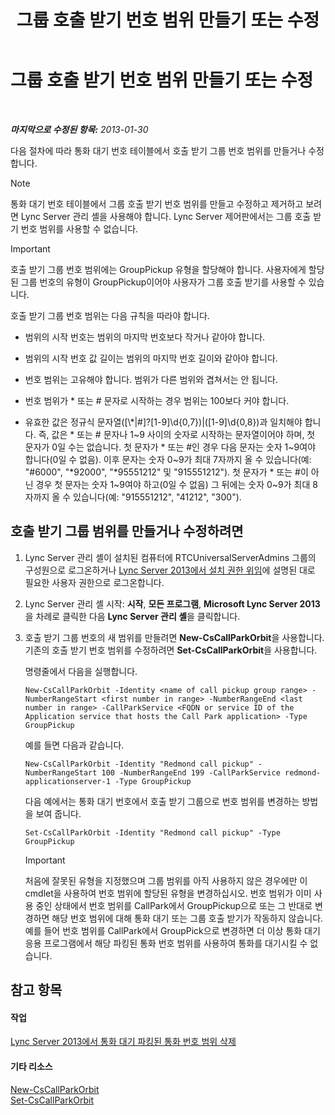 ﻿---
title: 그룹 호출 받기 번호 범위 만들기 또는 수정
TOCTitle: 그룹 호출 받기 번호 범위 만들기 또는 수정
ms:assetid: 4b442b98-df6b-4e50-8254-b3be9cde21dd
ms:mtpsurl: https://technet.microsoft.com/ko-kr/library/JJ945627(v=OCS.15)
ms:contentKeyID: 52056846
ms.date: 08/10/2015
mtps_version: v=OCS.15
ms.translationtype: HT
---

# 그룹 호출 받기 번호 범위 만들기 또는 수정

 

_**마지막으로 수정된 항목:** 2013-01-30_

다음 절차에 따라 통화 대기 번호 테이블에서 호출 받기 그룹 번호 범위를 만들거나 수정합니다.


> [!NOTE]
> 통화 대기 번호 테이블에서 그룹 호출 받기 번호 범위를 만들고 수정하고 제거하고 보려면 Lync Server 관리 셸을 사용해야 합니다. Lync Server 제어판에서는 그룹 호출 받기 번호 범위를 사용할 수 없습니다.




> [!IMPORTANT]
> 호출 받기 그룹 번호 범위에는 GroupPickup 유형을 할당해야 합니다. 사용자에게 할당된 그룹 번호의 유형이 GroupPickup이어야 사용자가 그룹 호출 받기를 사용할 수 있습니다.



호출 받기 그룹 번호 범위는 다음 규칙을 따라야 합니다.

  - 범위의 시작 번호는 범위의 마지막 번호보다 작거나 같아야 합니다.

  - 범위의 시작 번호 값 길이는 범위의 마지막 번호 길이와 같아야 합니다.

  - 번호 범위는 고유해야 합니다. 범위가 다른 범위와 겹쳐서는 안 됩니다.

  - 번호 범위가 \* 또는 \# 문자로 시작하는 경우 범위는 100보다 커야 합니다.

  - 유효한 값은 정규식 문자열(\[\\\*|\#\]?\[1-9\]\\d{0,7})|(\[1-9\]\\d{0,8})과 일치해야 합니다. 즉, 값은 \* 또는 \# 문자나 1~9 사이의 숫자로 시작하는 문자열이어야 하며, 첫 문자가 0일 수는 없습니다. 첫 문자가 \* 또는 \#인 경우 다음 문자는 숫자 1~9여야 합니다(0일 수 없음). 이후 문자는 숫자 0~9가 최대 7자까지 올 수 있습니다(예: "\#6000", "\*92000", "\*95551212" 및 "915551212"). 첫 문자가 \* 또는 \#이 아닌 경우 첫 문자는 숫자 1~9여야 하고(0일 수 없음) 그 뒤에는 숫자 0~9가 최대 8자까지 올 수 있습니다(예: "915551212", "41212", "300").

## 호출 받기 그룹 범위를 만들거나 수정하려면

1.  Lync Server 관리 셸이 설치된 컴퓨터에 RTCUniversalServerAdmins 그룹의 구성원으로 로그온하거나 [Lync Server 2013에서 설치 권한 위임](lync-server-2013-delegate-setup-permissions.md)에 설명된 대로 필요한 사용자 권한으로 로그온합니다.

2.  Lync Server 관리 셸 시작: **시작**, **모든 프로그램**, **Microsoft Lync Server 2013**을 차례로 클릭한 다음 **Lync Server 관리 셸**을 클릭합니다.

3.  호출 받기 그룹 번호의 새 범위를 만들려면 **New-CsCallParkOrbit**을 사용합니다. 기존의 호출 받기 번호 범위를 수정하려면 **Set-CsCallParkOrbit**을 사용합니다.
    
    명령줄에서 다음을 실행합니다.
    
        New-CsCallParkOrbit -Identity <name of call pickup group range> -NumberRangeStart <first number in range> -NumberRangeEnd <last number in range> -CallParkService <FQDN or service ID of the Application service that hosts the Call Park application> -Type GroupPickup
    
    예를 들면 다음과 같습니다.
    
        New-CsCallParkOrbit -Identity "Redmond call pickup" -NumberRangeStart 100 -NumberRangeEnd 199 -CallParkService redmond-applicationserver-1 -Type GroupPickup
    
    다음 예에서는 통화 대기 번호에서 호출 받기 그룹으로 번호 범위를 변경하는 방법을 보여 줍니다.
    
        Set-CsCallParkOrbit -Identity "Redmond call pickup" -Type GroupPickup
    

    > [!IMPORTANT]
    > 처음에 잘못된 유형을 지정했으며 그룹 범위를 아직 사용하지 않은 경우에만 이 cmdlet을 사용하여 번호 범위에 할당된 유형을 변경하십시오. 번호 범위가 이미 사용 중인 상태에서 번호 범위를 CallPark에서 GroupPickup으로 또는 그 반대로 변경하면 해당 번호 범위에 대해 통화 대기 또는 그룹 호출 받기가 작동하지 않습니다. 예를 들어 번호 범위를 CallPark에서 GroupPick으로 변경하면 더 이상 통화 대기 응용 프로그램에서 해당 파킹된 통화 번호 범위를 사용하여 통화를 대기시킬 수 없습니다.



## 참고 항목

#### 작업

[Lync Server 2013에서 통화 대기 파킹된 통화 번호 범위 삭제](lync-server-2013-delete-a-call-park-orbit-range.md)  

#### 기타 리소스

[New-CsCallParkOrbit](new-cscallparkorbit.md)  
[Set-CsCallParkOrbit](set-cscallparkorbit.md)

